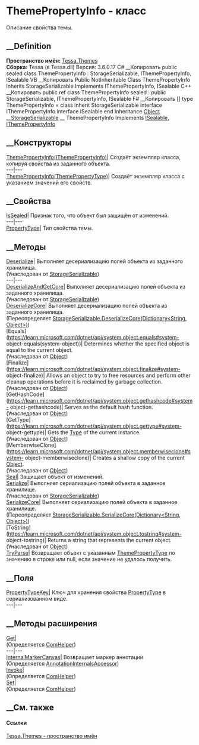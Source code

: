 # ThemePropertyInfo - класс
Описание свойства темы.
## __Definition
 **Пространство имён:** [Tessa.Themes](N_Tessa_Themes.htm)  
 **Сборка:** Tessa (в Tessa.dll) Версия: 3.6.0.17
C# __Копировать
     public sealed class ThemePropertyInfo : StorageSerializable, 
    	IThemePropertyInfo, ISealable
VB __Копировать
     Public NotInheritable Class ThemePropertyInfo
    	Inherits StorageSerializable
    	Implements IThemePropertyInfo, ISealable
C++ __Копировать
     public ref class ThemePropertyInfo sealed : public StorageSerializable, 
    	IThemePropertyInfo, ISealable
F# __Копировать
     [<SealedAttribute>]
    type ThemePropertyInfo = 
        class
            inherit StorageSerializable
            interface IThemePropertyInfo
            interface ISealable
        end
Inheritance
    [Object](https://learn.microsoft.com/dotnet/api/system.object) __[StorageSerializable](T_Tessa_Platform_Storage_StorageSerializable.htm) __ ThemePropertyInfo
Implements
    [ISealable](T_Tessa_Platform_ISealable.htm), [IThemePropertyInfo](T_Tessa_Themes_IThemePropertyInfo.htm)
##  __Конструкторы
[ThemePropertyInfo(IThemePropertyInfo)](M_Tessa_Themes_ThemePropertyInfo__ctor.htm)|
Создаёт экземпляр класса, копируя свойства из заданного объекта.  
---|---  
[ThemePropertyInfo(ThemePropertyType)](M_Tessa_Themes_ThemePropertyInfo__ctor_1.htm)|
Создаёт экземпляр класса с указанием значений его свойств.  
## __Свойства
[IsSealed](P_Tessa_Themes_ThemePropertyInfo_IsSealed.htm)| Признак того, что
объект был защищён от изменений.  
---|---  
[PropertyType](P_Tessa_Themes_ThemePropertyInfo_PropertyType.htm)|  Тип
свойства темы.  
## __Методы
[Deserialize](M_Tessa_Platform_Storage_StorageSerializable_Deserialize.htm)|
Выполняет десериализацию полей объекта из заданного хранилища.  
(Унаследован от
[StorageSerializable](T_Tessa_Platform_Storage_StorageSerializable.htm))  
---|---  
[DeserializeAndGetCore](M_Tessa_Platform_Storage_StorageSerializable_DeserializeAndGetCore.htm)|
Выполняет десериализацию полей объекта из заданного хранилища.  
(Унаследован от
[StorageSerializable](T_Tessa_Platform_Storage_StorageSerializable.htm))  
[DeserializeCore](M_Tessa_Themes_ThemePropertyInfo_DeserializeCore.htm)|
Выполняет десериализацию полей объекта из заданного хранилища.  
(Переопределяет [StorageSerializable.DeserializeCore(Dictionary<String,
Object>)](M_Tessa_Platform_Storage_StorageSerializable_DeserializeCore.htm))  
[Equals](https://learn.microsoft.com/dotnet/api/system.object.equals#system-
object-equals\(system-object\))| Determines whether the specified object is
equal to the current object.  
(Унаследован от
[Object](https://learn.microsoft.com/dotnet/api/system.object))  
[Finalize](https://learn.microsoft.com/dotnet/api/system.object.finalize#system-
object-finalize)| Allows an object to try to free resources and perform other
cleanup operations before it is reclaimed by garbage collection.  
(Унаследован от
[Object](https://learn.microsoft.com/dotnet/api/system.object))  
[GetHashCode](https://learn.microsoft.com/dotnet/api/system.object.gethashcode#system-
object-gethashcode)| Serves as the default hash function.  
(Унаследован от
[Object](https://learn.microsoft.com/dotnet/api/system.object))  
[GetType](https://learn.microsoft.com/dotnet/api/system.object.gettype#system-
object-gettype)| Gets the
[Type](https://learn.microsoft.com/dotnet/api/system.type) of the current
instance.  
(Унаследован от
[Object](https://learn.microsoft.com/dotnet/api/system.object))  
[MemberwiseClone](https://learn.microsoft.com/dotnet/api/system.object.memberwiseclone#system-
object-memberwiseclone)| Creates a shallow copy of the current
[Object](https://learn.microsoft.com/dotnet/api/system.object).  
(Унаследован от
[Object](https://learn.microsoft.com/dotnet/api/system.object))  
[Seal](M_Tessa_Themes_ThemePropertyInfo_Seal.htm)| Защищает объект от
изменений.  
[Serialize](M_Tessa_Platform_Storage_StorageSerializable_Serialize.htm)|
Выполняет сериализацию полей объекта в заданное хранилище.  
(Унаследован от
[StorageSerializable](T_Tessa_Platform_Storage_StorageSerializable.htm))  
[SerializeCore](M_Tessa_Themes_ThemePropertyInfo_SerializeCore.htm)| Выполняет
сериализацию полей объекта в заданное хранилище.  
(Переопределяет [StorageSerializable.SerializeCore(Dictionary<String,
Object>)](M_Tessa_Platform_Storage_StorageSerializable_SerializeCore.htm))  
[ToString](https://learn.microsoft.com/dotnet/api/system.object.tostring#system-
object-tostring)| Returns a string that represents the current object.  
(Унаследован от
[Object](https://learn.microsoft.com/dotnet/api/system.object))  
[TryParse](M_Tessa_Themes_ThemePropertyInfo_TryParse.htm)|  Возвращает объект
с указанным [ThemePropertyType](T_Tessa_Themes_ThemePropertyType.htm) по
значению в строке или null, если значение не удалось получить.  
## __Поля
[PropertyTypeKey](F_Tessa_Themes_ThemePropertyInfo_PropertyTypeKey.htm)|  Ключ
для хранения свойства
[PropertyType](P_Tessa_Themes_ThemePropertyInfo_PropertyType.htm) в
сериализованном виде.  
---|---  
## __Методы расширения
[Get](M_Tessa_Extensions_Default_Client_EDS_ComHelper_Get.htm)|  
(Определяется
[ComHelper](T_Tessa_Extensions_Default_Client_EDS_ComHelper.htm))  
---|---  
[InternalMarkerCanvas](M_Tessa_UI_Views_Charting_Annotations_AnnotationInternalsAccessor_InternalMarkerCanvas.htm)|
Возвращает маркер аннотации  
(Определяется
[AnnotationInternalsAccessor](T_Tessa_UI_Views_Charting_Annotations_AnnotationInternalsAccessor.htm))  
[Invoke](M_Tessa_Extensions_Default_Client_EDS_ComHelper_Invoke.htm)|  
(Определяется
[ComHelper](T_Tessa_Extensions_Default_Client_EDS_ComHelper.htm))  
[Set](M_Tessa_Extensions_Default_Client_EDS_ComHelper_Set.htm)|  
(Определяется
[ComHelper](T_Tessa_Extensions_Default_Client_EDS_ComHelper.htm))  
##  __См. также
#### Ссылки
[Tessa.Themes - пространство имён](N_Tessa_Themes.htm)
